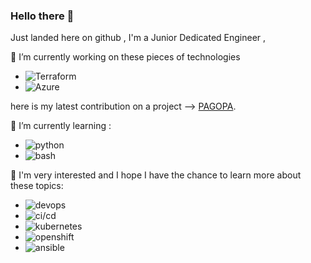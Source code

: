 ### Hello there 👋
Just landed here on github , I'm a Junior Dedicated Engineer ,


🔭 I’m currently working on these pieces of technologies
- ![Terraform](https://img.shields.io/badge/Terraform-white?style=for-the-badge&logo=Terraform&logoColor=7c43ba)
- ![Azure](https://img.shields.io/badge/Azure-white?style=for-the-badge&logo=Azure&logoColor=white)

here is my latest contribution on a project --> [PAGOPA](https://github.com/pagopa/pm-infra/blob/stable/src/pmanager/app/alerts.tf).



🌱 I’m currently learning :
- ![python](https://img.shields.io/badge/Python-white?style=for-the-badge&logo=Python&logoColor=386e9f)
- ![bash](https://img.shields.io/badge/Bash-white?style=for-the-badge&logo=Bash&logoColor=white)


🤔 I'm very interested and I hope I have the chance to learn more about these topics:
- ![devops](https://img.shields.io/badge/Devops-white?style=for-the-badge&logo=Devops&logoColor=326ce4)
- ![ci/cd](https://img.shields.io/badge/CI/CD-white?style=for-the-badge&logo=CI/CD&logoColor=326ce4)
- ![kubernetes](https://img.shields.io/badge/Kubernetes-white?style=for-the-badge&logo=Kubernetes&logoColor=326ce4)
- ![openshift](https://img.shields.io/badge/Openshift-white?style=for-the-badge&logo=Openshift&logoColor=eb2126)
- ![ansible](https://img.shields.io/badge/Ansible-white?style=for-the-badge&logo=Ansible&logoColor=black)




<!--
  ALL ICONS THAT IM USING ARE FROM simple-icons.org AND shields.io
-->
